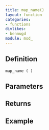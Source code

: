 ```yaml
---
title: map_name()
layout: function
categories:
- functions
divlikes:
- bennugd
module: mod_
---
```


## Definition

    map_name ( )

## Parameters

## Returns

## Example
